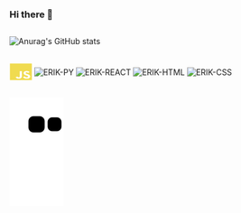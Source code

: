 ### Hi there 👋

##

![Anurag's GitHub stats](https://github-readme-stats.vercel.app/api?username=Dev-ErikFer&show_icons=true&theme=dracula)



<div style="display: inline_block"><br>
  <img align="center" alt="Erik-JS" height="30" width="40" src="https://raw.githubusercontent.com/devicons/devicon/master/icons/javascript/javascript-plain.svg">
  <img align="center" alt="ERIK-PY" height="50" width="40" src="https://cdn.jsdelivr.net/gh/devicons/devicon/icons/python/python-original.svg">
  <img align="center" alt="ERIK-REACT" height="50" width="40"src="https://cdn.jsdelivr.net/gh/devicons/devicon/icons/react/react-original-wordmark.svg">
  <img align="center" alt="ERIK-HTML" height="50" width="40"src="https://cdn.jsdelivr.net/gh/devicons/devicon/icons/html5/html5-original.svg">
  <img align="center" alt="ERIK-CSS" height="50" width="40"src="https://cdn.jsdelivr.net/gh/devicons/devicon/icons/css3/css3-original.svg">

  
##
  
  ![Snake animation](https://github.com/rafaballerini/rafaballerini/blob/output/github-contribution-grid-snake.svg)

